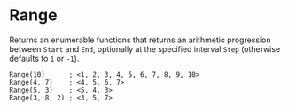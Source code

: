 # Range

Returns an enumerable functions that returns an arithmetic progression
between `Start` and `End`, optionally at the specified interval `Step`
(otherwise defaults to `1` or `-1`).

```ahk
Range(10)      ; <1, 2, 3, 4, 5, 6, 7, 8, 9, 10>
Range(4, 7)    ; <4, 5, 6, 7>
Range(5, 3)    ; <5, 4, 3>
Range(3, 8, 2) ; <3, 5, 7>
```
